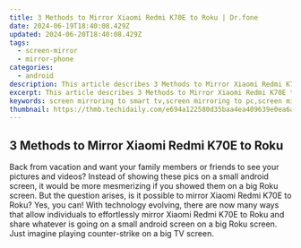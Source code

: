```yaml
---
title: 3 Methods to Mirror Xiaomi Redmi K70E to Roku | Dr.fone
date: 2024-06-19T18:40:08.429Z
updated: 2024-06-20T18:40:08.429Z
tags: 
  - screen-mirror
  - mirror-phone
categories:
  - android
description: This article describes 3 Methods to Mirror Xiaomi Redmi K70E to Roku
excerpt: This article describes 3 Methods to Mirror Xiaomi Redmi K70E to Roku
keywords: screen mirroring to smart tv,screen mirroring to pc,screen mirroring to firestick,screen mirroring to apple tv,screen mirroring to tv,screen mirroring app,screen mirroring to samsung tv,screen mirroring software,screen mirroring to sony tv,screen mirroring to roku,screen mirroring,screen mirroring to iphone
thumbnail: https://thmb.techidaily.com/e694a122580d35baa4ea409639e0ea6a835876b9d9b87e9c40850a4f81b5f21f.jpg
---
```


## 3 Methods to Mirror Xiaomi Redmi K70E to Roku

Back from vacation and want your family members or friends to see your pictures and videos? Instead of showing these pics on a small android screen, it would be more mesmerizing if you showed them on a big Roku screen. But the question arises, is it possible to mirror Xiaomi Redmi K70E to Roku? Yes, you can! With technology evolving, there are now many ways that allow individuals to effortlessly mirror Xiaomi Redmi K70E to Roku and share whatever is going on a small android screen on a big Roku screen. Just imagine playing counter-strike on a big TV screen.



<ins class="adsbygoogle"
      style="display:block"
      data-ad-client="ca-pub-7571918770474297"
      data-ad-slot="8358498916"
      data-ad-format="auto"
      data-full-width-responsive="true"></ins>